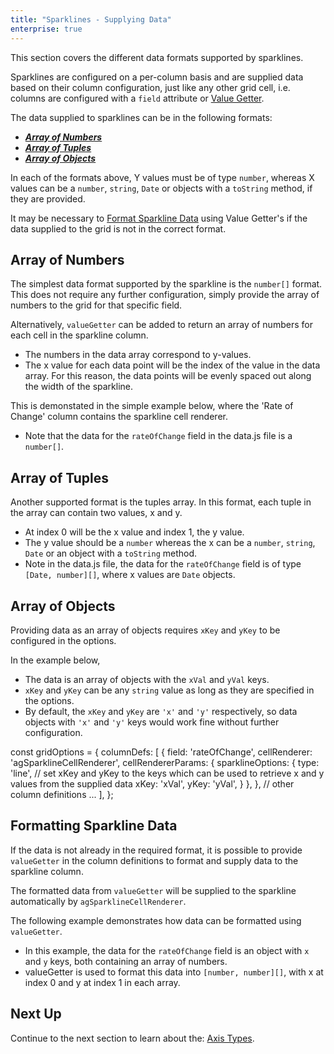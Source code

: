 ```yaml
---
title: "Sparklines - Supplying Data"
enterprise: true
---
```


This section covers the different data formats supported by sparklines.

Sparklines are configured on a per-column basis and are supplied data based on their column configuration, just like any 
other grid cell, i.e. columns are configured with a `field` attribute or [Value Getter](/value-getters/).

The data supplied to sparklines can be in the following formats:

- ***[Array of Numbers](/sparklines-data/#array-of-numbers)***
- ***[Array of Tuples](/sparklines-data/#array-of-tuples)***
- ***[Array of Objects](/sparklines-data/#array-of-objects)*** 

In each of the formats above, Y values must be of type `number`, whereas X values can be a `number`, `string`, `Date` or 
objects with a `toString` method, if they are provided.

It may be necessary to [Format Sparkline Data](/sparklines-data/#formatting-sparkline-data) using Value Getter's if the data
supplied to the grid is not in the correct format.

## Array of Numbers

The simplest data format supported by the sparkline is the `number[]` format. This does not require any further configuration, simply provide the array of numbers to the grid for that specific field.

Alternatively, `valueGetter` can be added to return an array of numbers for each cell in the sparkline column.

- The numbers in the data array correspond to y-values.
- The x value for each data point will be the index of the value in the data array. For this reason, the data points will be evenly spaced out along the width of the sparkline.

This is demonstated in the simple example below, where the 'Rate of Change' column contains the sparkline cell renderer.
- Note that the data for the `rateOfChange` field in the data.js file is a `number[]`.

<grid-example title='Sparkline Data - Array of Numbers' name='sparkline-data-number-array' type='generated' options='{ "enterprise": true, "exampleHeight": 585, "modules": ["clientside", "sparklines"] }'></grid-example>

## Array of Tuples

Another supported format is the tuples array. In this format, each tuple in the array can contain two values, x and y.

- At index 0 will be the x value and index 1, the y value.
- The y value should be a `number` whereas the x can be a `number`, `string`, `Date` or an object with a `toString` method.
- Note in the data.js file, the data for the `rateOfChange` field is of type `[Date, number][]`, where x values are `Date` objects.

<grid-example title='Sparkline Data - Array of Tuples' name='sparkline-data-tuple-array' type='generated' options='{ "enterprise": true, "exampleHeight": 585, "modules": ["clientside", "sparklines"] }'></grid-example>

## Array of Objects

Providing data as an array of objects requires `xKey` and `yKey` to be configured in the options.

In the example below,

- The data is an array of objects with the `xVal` and `yVal` keys.
- `xKey` and `yKey` can be any `string` value as long as they are specified in the options.
- By default, the `xKey` and `yKey` are `'x'` and `'y'` respectively, so data objects with `'x'` and `'y'` keys would work fine without further configuration.

<snippet>
const gridOptions = {
    columnDefs: [
        {
            field: 'rateOfChange',
            cellRenderer: 'agSparklineCellRenderer',
            cellRendererParams: {
                sparklineOptions: {
                    type: 'line',
                    // set xKey and yKey to the keys which can be used to retrieve x and y values from the supplied data
                    xKey: 'xVal',
                    yKey: 'yVal',
                }
            },
        },
        // other column definitions ...
    ],
};
</snippet>

<grid-example title='Sparkline Data - Array of Objects' name='sparkline-data-object-array' type='generated' options='{ "enterprise": true, "exampleHeight": 585, "modules": ["clientside", "sparklines"] }'></grid-example>

## Formatting Sparkline Data

If the data is not already in the required format, it is possible to provide `valueGetter` in the column definitions to format and supply data to the sparkline column.

The formatted data from `valueGetter` will be supplied to the sparkline automatically by `agSparklineCellRenderer`.

The following example demonstrates how data can be formatted using `valueGetter`.

- In this example, the data for the `rateOfChange` field is an object with `x` and `y` keys, both containing an array of numbers.
- valueGetter is used to format this data into `[number, number][]`, with x at index 0 and y at index 1 in each array.

<grid-example title='Formatting Sparkline Data' name='formatting-sparkline-data' type='generated' options='{ "enterprise": true, "exampleHeight": 585, "modules": ["clientside", "sparklines"] }'></grid-example>

## Next Up

Continue to the next section to learn about the: [Axis Types](/sparklines-axis-types/).

